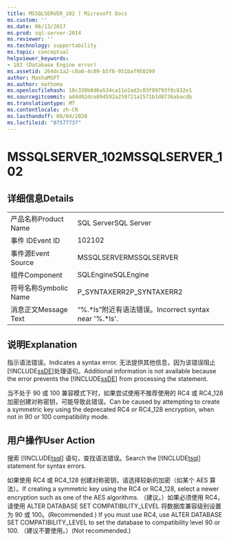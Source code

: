 ```yaml
---
title: MSSQLSERVER_102 | Microsoft Docs
ms.custom: ''
ms.date: 06/13/2017
ms.prod: sql-server-2014
ms.reviewer: ''
ms.technology: supportability
ms.topic: conceptual
helpviewer_keywords:
- 102 (Database Engine error)
ms.assetid: 264dc1a2-c8a0-4c89-b5f6-951baf950299
author: MashaMSFT
ms.author: mathoma
ms.openlocfilehash: 18c330b8d6a534ca11e2ad2c03f89793f8c832e1
ms.sourcegitcommit: ad4d92dce894592a259721a1571b1d8736abacdb
ms.translationtype: MT
ms.contentlocale: zh-CN
ms.lasthandoff: 08/04/2020
ms.locfileid: "87577737"
---
```

# <a name="mssqlserver_102"></a><span data-ttu-id="5b9f3-102">MSSQLSERVER_102</span><span class="sxs-lookup"><span data-stu-id="5b9f3-102">MSSQLSERVER_102</span></span>
    
## <a name="details"></a><span data-ttu-id="5b9f3-103">详细信息</span><span class="sxs-lookup"><span data-stu-id="5b9f3-103">Details</span></span>  
  
|||  
|-|-|  
|<span data-ttu-id="5b9f3-104">产品名称</span><span class="sxs-lookup"><span data-stu-id="5b9f3-104">Product Name</span></span>|<span data-ttu-id="5b9f3-105">SQL Server</span><span class="sxs-lookup"><span data-stu-id="5b9f3-105">SQL Server</span></span>|  
|<span data-ttu-id="5b9f3-106">事件 ID</span><span class="sxs-lookup"><span data-stu-id="5b9f3-106">Event ID</span></span>|<span data-ttu-id="5b9f3-107">102</span><span class="sxs-lookup"><span data-stu-id="5b9f3-107">102</span></span>|  
|<span data-ttu-id="5b9f3-108">事件源</span><span class="sxs-lookup"><span data-stu-id="5b9f3-108">Event Source</span></span>|<span data-ttu-id="5b9f3-109">MSSQLSERVER</span><span class="sxs-lookup"><span data-stu-id="5b9f3-109">MSSQLSERVER</span></span>|  
|<span data-ttu-id="5b9f3-110">组件</span><span class="sxs-lookup"><span data-stu-id="5b9f3-110">Component</span></span>|<span data-ttu-id="5b9f3-111">SQLEngine</span><span class="sxs-lookup"><span data-stu-id="5b9f3-111">SQLEngine</span></span>|  
|<span data-ttu-id="5b9f3-112">符号名称</span><span class="sxs-lookup"><span data-stu-id="5b9f3-112">Symbolic Name</span></span>|<span data-ttu-id="5b9f3-113">P_SYNTAXERR2</span><span class="sxs-lookup"><span data-stu-id="5b9f3-113">P_SYNTAXERR2</span></span>|  
|<span data-ttu-id="5b9f3-114">消息正文</span><span class="sxs-lookup"><span data-stu-id="5b9f3-114">Message Text</span></span>|<span data-ttu-id="5b9f3-115">“%.\*ls”附近有语法错误。</span><span class="sxs-lookup"><span data-stu-id="5b9f3-115">Incorrect syntax near '%.\*ls'.</span></span>|  
  
## <a name="explanation"></a><span data-ttu-id="5b9f3-116">说明</span><span class="sxs-lookup"><span data-stu-id="5b9f3-116">Explanation</span></span>  
 <span data-ttu-id="5b9f3-117">指示语法错误。</span><span class="sxs-lookup"><span data-stu-id="5b9f3-117">Indicates a syntax error.</span></span> <span data-ttu-id="5b9f3-118">无法提供其他信息，因为该错误阻止[!INCLUDE[ssDE](../../includes/ssde-md.md)]处理语句。</span><span class="sxs-lookup"><span data-stu-id="5b9f3-118">Additional information is not available because the error prevents the [!INCLUDE[ssDE](../../includes/ssde-md.md)] from processing the statement.</span></span>  
  
 <span data-ttu-id="5b9f3-119">当不处于 90 或 100 兼容模式下时，如果尝试使用不推荐使用的 RC4 或 RC4_128 加密创建对称密钥，可能导致此错误。</span><span class="sxs-lookup"><span data-stu-id="5b9f3-119">Can be caused by attempting to create a symmetric key using the deprecated RC4 or RC4_128 encryption, when not in 90 or 100 compatibility mode.</span></span>  
  
## <a name="user-action"></a><span data-ttu-id="5b9f3-120">用户操作</span><span class="sxs-lookup"><span data-stu-id="5b9f3-120">User Action</span></span>  
 <span data-ttu-id="5b9f3-121">搜索 [!INCLUDE[tsql](../../includes/tsql-md.md)] 语句，查找语法错误。</span><span class="sxs-lookup"><span data-stu-id="5b9f3-121">Search the [!INCLUDE[tsql](../../includes/tsql-md.md)] statement for syntax errors.</span></span>  
  
 <span data-ttu-id="5b9f3-122">如果使用 RC4 或 RC4_128 创建对称密钥，请选择较新的加密（如某个 AES 算法）。</span><span class="sxs-lookup"><span data-stu-id="5b9f3-122">If creating a symmetric key using the RC4 or RC4_128, select a newer encryption such as one of the AES algorithms.</span></span> <span data-ttu-id="5b9f3-123">（建议。）如果必须使用 RC4，请使用 ALTER DATABASE SET COMPATIBILITY_LEVEL 将数据库兼容级别设置为 90 或 100。</span><span class="sxs-lookup"><span data-stu-id="5b9f3-123">(Recommended.) If you must use RC4, use ALTER DATABASE SET COMPATIBILITY_LEVEL to set the database to compatibility level 90 or 100.</span></span> <span data-ttu-id="5b9f3-124">（建议不要使用。）</span><span class="sxs-lookup"><span data-stu-id="5b9f3-124">(Not recommended.)</span></span>  
  
  
